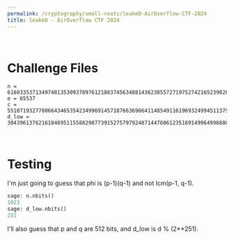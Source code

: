 ```yaml
---
permalink: /cryptography/small-roots/leakeD-AirOverflow-CTF-2024
title: leakeD - AirOverflow CTF 2024
---
```


<br>

# Challenge Files

```
n = 61603353713497481353093789761218837456348814362385572719752742165239826633059364812252664775073080419608503766824937118584276367565405119708719320286638215006454597910054035677680116864260197415814502200955093719693770917690955242561401031837258884926792556374971891937048688925497786201196485657947683940093
e = 65537
c = 55107193277806643465354234996914571876636966411485491161969324994511379928060644450385185733887883775588924346215517683693717173215542747455726024055890520942360605839189499190398912729455982335072850028769962719890485469580480502469912059097824663688877477640889793537652387043555868600302643800484069070010
d_low = 3043961376216184695115588290773915275797924871447606123516914996499688086769
```

<br>

# Testing

I'm just going to guess that phi is (p-1)(q-1) and not lcm(p-1, q-1). 

```python
sage: n.nbits()
1023
sage: d_low.nbits()
251
```

I'll also guess that p and q are 512 bits, and d_low is d % (2**251).
